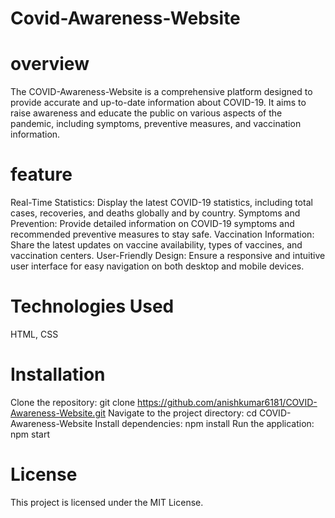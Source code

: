 # Covid-Awareness-Website
# overview
The COVID-Awareness-Website is a comprehensive platform designed to provide accurate and up-to-date information about COVID-19. It aims to raise awareness and educate the public on various aspects of the pandemic, including symptoms, preventive measures, and vaccination information.
# feature
Real-Time Statistics: Display the latest COVID-19 statistics, including total cases, recoveries, and deaths globally and by country.
Symptoms and Prevention: Provide detailed information on COVID-19 symptoms and recommended preventive measures to stay safe.
Vaccination Information: Share the latest updates on vaccine availability, types of vaccines, and vaccination centers.
User-Friendly Design: Ensure a responsive and intuitive user interface for easy navigation on both desktop and mobile devices.
# Technologies Used
HTML, CSS
# Installation
Clone the repository: git clone https://github.com/anishkumar6181/COVID-Awareness-Website.git
Navigate to the project directory: cd COVID-Awareness-Website
Install dependencies: npm install
Run the application: npm start
# License
This project is licensed under the MIT License.

